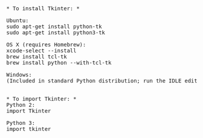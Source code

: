 <pre>
* To install Tkinter: *

Ubuntu:
sudo apt-get install python-tk
sudo apt-get install python3-tk

OS X (requires Homebrew):
xcode-select --install
brew install tcl-tk
brew install python --with-tcl-tk

Windows:
(Included in standard Python distribution; run the IDLE editor.)


* To import Tkinter: *
Python 2:
import Tkinter

Python 3:
import tkinter
</pre>